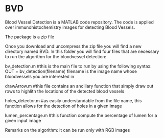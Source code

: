 # BVD
Blood Vessel Detection is a MATLAB code repository. The code is applied over immunohistochemistry images for detecting Blood Vessels.

The package is a zip file

Once you download and uncompress the zip file you will find a new directory named BVD. In this folder you will find four files that are necessary to run the algorithm for the bloodvessel detection: 

bv_detection.m #this is the main file to run by using the following syntax: OUT = bv_detection(filename) 
filename is the image name whose bloodvessels you are interested in

drawArrow.m #this file contains an ancillary function that simply draw out rows to highlith the locations of the detected blood vessels

holes_detector.m #as easily understandable from the file name, this function allows for the detection of holes in a given image

lumen_percentage.m #this function compute the percentage of lumen for a given input image

Remarks on the algorithm: it can be run only with RGB images
